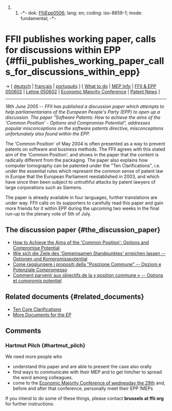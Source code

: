 1.  1.  -\*- dok: [FfiiEpp0506](FfiiEpp0506 "wikilink"); lang: en;
        coding: iso-8859-1; mode: fundamental; -\*-

# FFII publishes working paper, calls for discussions within EPP {#ffii_publishes_working_paper_calls_for_discussions_within_epp}

-\> \[ [ deutsch](FfiiEpp0506De "wikilink") \| [
français](FfiiEpp0506Fr "wikilink") \| [
português](FfiiEpp0506Pt "wikilink") \] \[ [ What to
do](SwpatgunkaEn "wikilink") \| [ MEP Info](Plen05En "wikilink") \| [
FFII & EPP 050602](EppHearing050602En "wikilink") \| [ Lehne
050602](EppHearing050602En "wikilink") \| [ Economic Majority
Conference](Konf050629En "wikilink") \| [ Patent
News](SwpatcninoEn "wikilink") \]

------------------------------------------------------------------------

*18th June 2005 \-- FFII has published a discussion paper which attempts
to help parliamentarians of the European People\'s Party (EPP) to open
up a discussion. The paper \"Software Patents: How to achieve the aims
of the \'Common Position\' - Options and Compromise Potential\",
addresses popular misconceptions on the software patents directive,
misconceptions unfortunately also found within the EPP.*

The \'Common Position\' of May 2004 is often presented as a way to
prevent patents on software and business methods. The FFII agrees with
this stated aim of the \'Common Position\', and shows in the paper that
the content is radically different from the packaging. The paper also
explains how computer tomography can be patented under the \"Ten
Clarifications\", i.e. under the essential rules which represent the
common sense of patent law in Europe that the European Parliament
reestablished in 2003, and which have since then been subject to
untruthful attacks by patent lawyers of large corporations such as
Siemens.

The paper is already available in four languages, further translations
are under way. FFII calls on its supporters to carefully read this paper
and gain more friends for it within EPP during the upcoming two weeks in
the final run-up to the plenary vote of 5th of July.

## The discussion paper {#the_discussion_paper}

-   [How to Achieve the Aims of the \'Common Position\': Options and
    Compromise
    Potential](http://swpat.ffii.org/papers/europarl0309/amends05/juri0504/ffiiepp050615.en.pdf "wikilink")
-   [Wie sich die Ziele des \'Gemeinsamen Standpunktes\' erreichen
    lassen \-- Optionen und
    Kompromisspotential](http://swpat.ffii.org/papers/europarl0309/amends05/juri0504/ffiiepp050615.de.pdf "wikilink")
-   [Come raggiungere i propositi della \"Posizione Commune\" \--
    Opzioni e Potenziale
    Compromesso](http://swpat.ffii.org/papers/europarl0309/amends05/juri0504/ffiiepp050615.it.pdf "wikilink")
-   [Comment parvenir aux objectifs de la « position commune » \--
    Options et compromis
    potentiel](http://swpat.ffii.org/papers/europarl0309/amends05/juri0504/ffiiepp050615.fr.pdf "wikilink")

## Related documents {#related_documents}

-   [Ten Core
    Clarifications](http://swpat.ffii.org/papers/europarl0309/amends05/juri0504/ffiiepp050615.en.pdf "wikilink")
-   [ More Documents for the EP](Plen05En "wikilink")

## Comments

### Hartmut Pilch {#hartmut_pilch}

We need more people who

-   understand this paper and are able to present the case also orally
-   find ways to communicate with their MEP and to get him/her to spread
    the word among colleagues.
-   come to the [ Economic Majority Conference of wednesday the
    29th](Konf050629En "wikilink") and, before and after that
    conference, personally meet their EPP !MEPs

If you intend to do some of these things, please contact **brussels at
ffii org** for further instructions.

